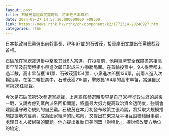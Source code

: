 ```yaml
---
layout: post
title: 石破茂當選自民黨總裁　將出任日本首相
date: 2024-09-27 14:57:10.000000000 +08:00
link: https://news.rthk.hk/rthk/ch/component/k2/1772314-20240927.htm
categories: rthk
---
```


日本執政自民黨選出前幹事長、現年67歲的石破茂，接替岸田文雄出任黨總裁及首相。

石破茂在黨總裁選舉中擊敗其餘8人當選。在投票前，他與經濟安全保障擔當相高市早苗及前環境相小泉進次郎已形成三方爭勝局面。在首輪投票中，9人得票都未過半數，高市早苗獲181票、石破茂獲154票、小泉進次郎獲136票，前兩人進入次輪投票。在第二輪投票中，石破茂獲215票，擊敗獲194票的高市早苗，當選自民黨第28任總裁。

今次是石破茂第5次參選黨總裁，上月宣布參選時形容是自己38年從政生涯的最後一戰，又說考慮到黨內派系回扣問題，將盡最大努力提高政治資金透明度，強調會建設遵守政治規則的自民黨。石破茂在本月初發布政策主張時說，將採取大規模措施提振地方經濟，成為國家經濟的助燃劑，又提出在東京及平壤互設聯絡辦事處，處理日本人被綁架的問題。他亦提出推動日美同盟「對稱化」，探討修改雙方地位的協定。
